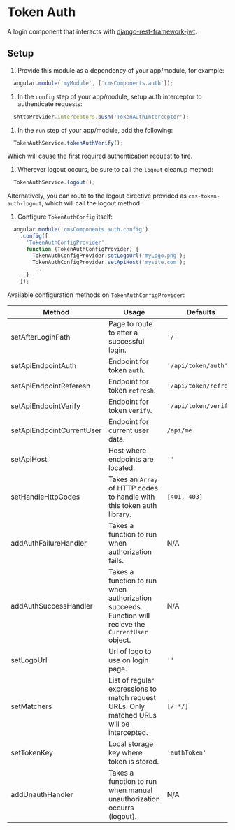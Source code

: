# Token Auth
A login component that interacts with [django-rest-framework-jwt](https://github.com/GetBlimp/django-rest-framework-jwt).

## Setup
1. Provide this module as a dependency of your app/module, for example:
  ```js
    angular.module('myModule', ['cmsComponents.auth']);
  ```

1. In the `config` step of your app/module, setup auth interceptor to authenticate requests:
  ```js
    $httpProvider.interceptors.push('TokenAuthInterceptor');
  ```

1. In the `run` step of your app/module, add the following:
  ```js
    TokenAuthService.tokenAuthVerify();
  ```
  Which will cause the first required authentication request to fire.

1. Wherever logout occurs, be sure to call the `logout` cleanup method:
  ```js
    TokenAuthService.logout();
  ```
  Alternatively, you can route to the logout directive provided as `cms-token-auth-logout`, which will call the logout method.

1. Configure `TokenAuthConfig` itself:
  ```js
    angular.module('cmsComponents.auth.config')
      .config([
        'TokenAuthConfigProvider',
        function (TokenAuthConfigProvider) {
          TokenAuthConfigProvider.setLogoUrl('myLogo.png');
          TokenAuthConfigProvider.setApiHost('mysite.com');
          ...
        }
      ]);
  ```

  Available configuration methods on `TokenAuthConfigProvider`:

  | Method    | Usage    | Defaults    |
  | --------- | -------- | ----------- |
  | setAfterLoginPath | Page to route to after a successful login. | `'/'` |
  | setApiEndpointAuth | Endpoint for token `auth`. | `'/api/token/auth'` |
  | setApiEndpointReferesh | Endpoint for token `refresh`. | `'/api/token/refresh` |
  | setApiEndpointVerify | Endpoint for token `verify`. | `'/api/token/verify'` |
  | setApiEndpointCurrentUser | Endpoint for current user data. | `/api/me` |
  | setApiHost | Host where endpoints are located. | `''` |
  | setHandleHttpCodes | Takes an `Array` of HTTP codes to handle with this token auth library. | `[401, 403]` |
  | addAuthFailureHandler | Takes a function to run when authorization fails. | N/A |
  | addAuthSuccessHandler | Takes a function to run when authorization succeeds. Function will recieve the `CurrentUser` object. | N/A |
  | setLogoUrl | Url of logo to use on login page. | `''` |
  | setMatchers | List of regular expressions to match request URLs. Only matched URLs will be intercepted. | `[/.*/]` |
  | setTokenKey | Local storage key where token is stored. | `'authToken'` |
  | addUnauthHandler | Takes a function to run when manual unauthorization occurrs (logout). | N/A |
